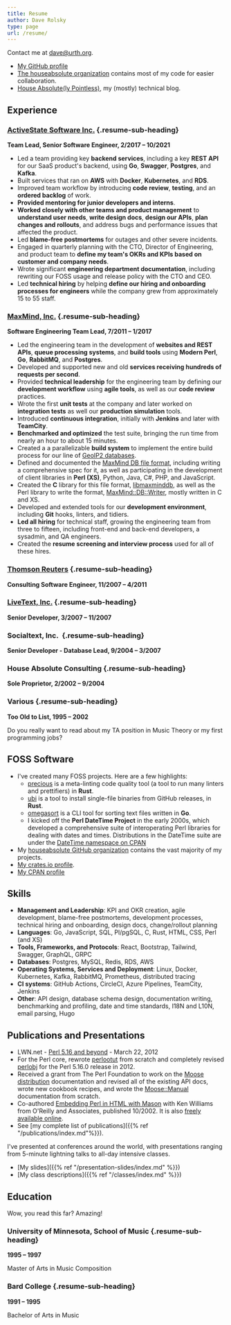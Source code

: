 ```yaml
---
title: Resume
author: Dave Rolsky
type: page
url: /resume/
---
```

<div class="web-only">

Contact me at [dave@urth.org](mailto:dave@urth.org).

* [My GitHub profile <i class="fab fa-github"
  aria-hidden="true"></i>](https://github.com/autarch/)
* [The houseabsolute organization](https://github.com/houseabsolute/) contains
  most of my code for easier collaboration.
* [House Absolute(ly Pointless)](https://blog.urth.org/), my (mostly)
  technical blog.

</div>

## Experience

### [ActiveState Software Inc.](https://www.activestate.com/) {.resume-sub-heading}

**Team Lead, Senior Software Engineer, 2/2017 – 10/2021**

* Led a team providing key **backend services**, including a key **REST API**
  for our SaaS product's backend, using **Go**, **Swagger**, **Postgres**, and
  **Kafka**.
* Built services that ran on **AWS** with **Docker**, **Kubernetes**, and
  **RDS**.
* Improved team workflow by introducing **code review**, **testing**, and an
  **ordered backlog** of work.
* **Provided mentoring for junior developers and interns**.
* **Worked closely with other teams and product management** to **understand
  user needs**, **write design docs**, **design our APIs**, **plan changes and
  rollouts**, and address bugs and performance issues that affected the
  product.
* Led **blame-free postmortems** for outages and other severe incidents.
* Engaged in quarterly planning with the CTO, Director of Engineering, and
  product team to **define my team's OKRs and KPIs based on customer and
  company needs**.
* Wrote significant **engineering department documentation**, including
  rewriting our FOSS usage and release policy with the CTO and CEO.
* Led **technical hiring** by helping **define our hiring and onboarding
  processes for engineers** while the company grew from approximately 15 to 55
  staff.

### [MaxMind, Inc.](https://www.maxmind.com/) {.resume-sub-heading}

**Software Engineering Team Lead, 7/2011 – 1/2017**

* Led the engineering team in the development of **websites and REST APIs**,
  **queue processing systems**, and **build tools** using **Modern Perl**,
  **Go**, **RabbitMQ**, and **Postgres**.
* Developed and supported new and old **services receiving hundreds of
  requests per second**.
* Provided **technical leadership** for the engineering team by defining our
  **development workflow** using **agile tools**, as well as our **code
  review** practices.
* Wrote the first **unit tests** at the company and later worked on
  **integration tests** as well our **production simulation** tools.
* Introduced **continuous integration**, initially with **Jenkins** and later
  with **TeamCity**.
* **Benchmarked and optimized** the test suite, bringing the run time from
  nearly an hour to about 15 minutes.
* Created a a parallelizable **build system** to implement the entire build
  process for our line of [GeoIP2
  databases](https://dev.maxmind.com/geoip/geoip2/downloadable/).
* Defined and documented the [MaxMind DB file
  format](https://maxmind.github.io/MaxMind-DB/), including writing a
  comprehensive spec for it, as well as participating in the development of
  client libraries in **Perl (XS)**, Python, Java, C#, PHP, and JavaScript.
* Created the **C** library for this file format,
  [libmaxminddb](https://github.com/maxmind/libmaxminddb), as well as the Perl
  library to write the format,
  [MaxMind::DB::Writer](https://github.com/maxmind/MaxMind-DB-Writer-perl),
  mostly written in C and XS.
* Developed and extended tools for our **development environment**, including
  **Git** hooks, linters, and tidiers.
* **Led all hiring** for technical staff, growing the engineering team from
  three to fifteen, including front-end and back-end developers, a sysadmin,
  and QA engineers.
* Created the **resume screening and interview process** used for all of these
  hires.

### [Thomson Reuters](https://www.reuters.com/) {.resume-sub-heading}

**Consulting Software Engineer, 11/2007 – 4/2011**

### [LiveText, Inc.](https://www.livetext.com/) {.resume-sub-heading}

**Senior Developer, 3/2007 – 11/2007**

### Socialtext, Inc.  {.resume-sub-heading}

**Senior Developer - Database Lead, 9/2004 – 3/2007**

### House Absolute Consulting {.resume-sub-heading}

**Sole Proprietor, 2/2002 – 9/2004**

### Various {.resume-sub-heading}

**Too Old to List, 1995 – 2002**

Do you really want to read about my TA position in Music Theory or my first
programming jobs?

## FOSS Software

* I've created many FOSS projects. Here are a few highlights:
    * [precious](https://github.com/houseabsolute/precious) is a meta-linting
      code quality tool (a tool to run many linters and prettifiers) in
      **Rust**.
    * [ubi](https://github.com/houseabsolute/ubi) is a tool to install
      single-file binaries from GitHub releases, in **Rust**.
    * [omegasort](https://github.com/houseabsolute/omegasort) is a CLI tool
      for sorting text files written in **Go**.
    * I kicked off the **Perl DateTime Project** in the early 2000s, which
      developed a comprehensive suite of interoperating Perl libraries for
      dealing with dates and times. Distributions in the DateTime suite are
      under the [DateTime namespace on
      CPAN](https://metacpan.org/search?q=datetime)
* My [houseabsolute GitHub
  organization](https://github.com/houseabsolute?type=source) contains the
  vast majority of my projects.
* [My crates.io profile](https://crates.io/users/autarch).
* [My CPAN profile](https://metacpan.org/author/DROLSKY)

## Skills

* **Management and Leadership**: KPI and OKR creation, agile development,
  blame-free postmortems, development processes, technical hiring and
  onboarding, design docs, change/rollout planning
* **Languages**: Go, JavaScript, SQL, Pl/pgSQL, C, Rust, HTML, CSS, Perl (and
  XS)
* **Tools, Frameworks, and Protocols**: React, Bootstrap, Tailwind, Swagger,
  GraphQL, GRPC
* **Databases**: Postgres, MySQL, Redis, RDS, AWS
* **Operating Systems, Services and Deployment**: Linux, Docker, Kubernetes,
  Kafka, RabbitMQ, Prometheus, distributed tracing
* **CI systems**: GitHub Actions, CircleCI, Azure Pipelines, TeamCity, Jenkins
* **Other**: API design, database schema design, documentation writing,
  benchmarking and profiling, date and time standards, I18N and L10N, email
  parsing, Hugo

## Publications and Presentations

* LWN.net - [Perl 5.16 and beyond](https://lwn.net/Articles/487216/) - March
  22, 2012
* For the Perl core, rewrote [perlootut](https://perldoc.perl.org/perlootut)
  from scratch and completely revised
  [perlobj](https://perldoc.perl.org/perlobj) for the Perl 5.16.0 release in
  2012.
* Received a grant from The Perl Foundation to work on the [Moose
  distribution](https://metacpan.org/dist/Moose) documentation and revised all
  of the existing API docs, wrote new cookbook recipes, and wrote the
  [Moose::Manual](https://metacpan.org/dist/Moose/view/lib/Moose/Manual.pod)
  documentation from scratch.
* Co-authored [Embedding Perl in HTML with
  Mason](https://www.oreilly.com/library/view/embedding-perl-in/0596002254/)
  with Ken Williams from O'Reilly and Associates, published 10/2002. It is
  also [freely available online](https://masonbook.houseabsolute.com/book/).
* See [my complete list of publications]({{% ref "/publications/index.md"%}}).

I've presented at conferences around the world, with presentations ranging
from 5-minute lightning talks to all-day intensive classes.

* [My slides]({{% ref "/presentation-slides/index.md" %}})
* [My class descriptions]({{% ref "/classes/index.md" %}})

## Education

Wow, you read this far? Amazing!

### University of Minnesota, School of Music {.resume-sub-heading}

**1995 – 1997**

Master of Arts in Music Composition

### Bard College {.resume-sub-heading}

**1991 – 1995**

Bachelor of Arts in Music
